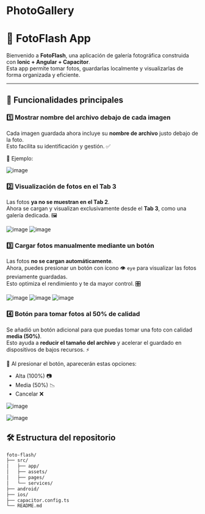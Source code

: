 # PhotoGallery

# 📸 FotoFlash App

Bienvenido a **FotoFlash**, una aplicación de galería fotográfica construida con **Ionic + Angular + Capacitor**.  
Esta app permite tomar fotos, guardarlas localmente y visualizarlas de forma organizada y eficiente.  

---

## 🚀 Funcionalidades principales

### 1️⃣ Mostrar nombre del archivo debajo de cada imagen
Cada imagen guardada ahora incluye su **nombre de archivo** justo debajo de la foto.  
Esto facilita su identificación y gestión. ✅

📁 Ejemplo:

![image](https://github.com/user-attachments/assets/8d2205a8-f371-40f9-8236-6ad6e497329b)

### 2️⃣ Visualización de fotos en el Tab 3
Las fotos **ya no se muestran en el Tab 2**.  
Ahora se cargan y visualizan exclusivamente desde el **Tab 3**, como una galería dedicada. 🖼️

![image](https://github.com/user-attachments/assets/96045869-5d1d-4590-8592-b78b610d91c6)
![image](https://github.com/user-attachments/assets/2d657702-61a2-462e-8c53-db1f2e160144)


### 3️⃣ Cargar fotos manualmente mediante un botón
Las fotos **no se cargan automáticamente**.  
Ahora, puedes presionar un botón con ícono 👁️ `eye` para visualizar las fotos previamente guardadas.  
Esto optimiza el rendimiento y te da mayor control. 🎛️

![image](https://github.com/user-attachments/assets/2995764f-3260-433a-afd6-d5703da5b651)
![image](https://github.com/user-attachments/assets/9d3aa5d2-dc8a-4d8a-b50d-838fdd6612d4)
![image](https://github.com/user-attachments/assets/ea588ccf-8de5-4722-b097-237e951a3b0b)


### 4️⃣ Botón para tomar fotos al 50% de calidad
Se añadió un botón adicional para que puedas tomar una foto con calidad **media (50%)**.  
Esto ayuda a **reducir el tamaño del archivo** y acelerar el guardado en dispositivos de bajos recursos. ⚡

🔘 Al presionar el botón, aparecerán estas opciones:

- Alta (100%) 📷
- Media (50%) 📉
- Cancelar ❌

![image](https://github.com/user-attachments/assets/e9965f66-ab78-400f-b107-884e38446db7)

![image](https://github.com/user-attachments/assets/3fbca459-742a-4fcf-8a11-b13290c2689e)



## 🛠️ Estructura del repositorio

```bash
foto-flash/
├── src/
│   ├── app/
│   ├── assets/
│   ├── pages/
│   └── services/
├── android/
├── ios/
├── capacitor.config.ts
└── README.md
